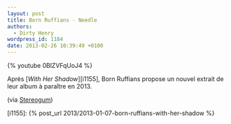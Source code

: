 ```yaml
---
layout: post
title: Born Ruffians - Needle
authors:
  - Dirty Henry
wordpress_id: 1184
date: 2013-02-26 10:39:49 +0100
---
```


{% youtube 0BlZVFqUoJ4 %}

Après [_With Her Shadow_][i1155], Born Ruffians propose un nouvel extrait de
leur album à paraître en 2013.

(via [Stereogum](http://stereogum.com/1264771/born-ruffians-needle/mp3s/))

[i1155]: {% post_url 2013/2013-01-07-born-ruffians-with-her-shadow %}
